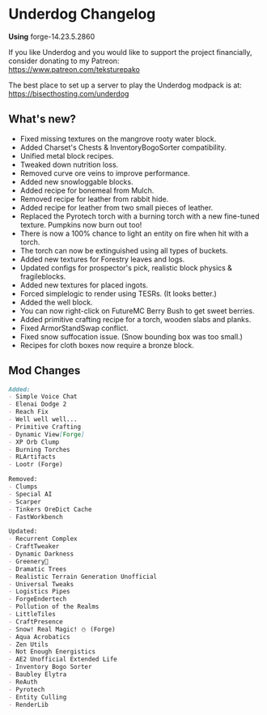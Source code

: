 # Underdog Changelog

**Using** forge-14.23.5.2860

If you like Underdog and you would like to support the project financially, consider donating to my Patreon: \
<https://www.patreon.com/teksturepako>

The best place to set up a server to play the Underdog modpack is at: \
<https://bisecthosting.com/underdog>

## What's new?

- Fixed missing textures on the mangrove rooty water block.
- Added Charset's Chests & InventoryBogoSorter compatibility.
- Unified metal block recipes.
- Tweaked down nutrition loss.
- Removed curve ore veins to improve performance.
- Added new snowloggable blocks.
- Added recipe for bonemeal from Mulch.
- Removed recipe for leather from rabbit hide.
- Added recipe for leather from two small pieces of leather.
- Replaced the Pyrotech torch with a burning torch with a new fine-tuned texture. Pumpkins now burn out too!
- There is now a 100% chance to light an entity on fire when hit with a torch.
- The torch can now be extinguished using all types of buckets.
- Added new textures for Forestry leaves and logs.
- Updated configs for prospector's pick, realistic block physics & fragileblocks.
- Added new textures for placed ingots.
- Forced simplelogic to render using TESRs. (It looks better.)
- Added the well block.
- You can now right-click on FutureMC Berry Bush to get sweet berries.
- Added primitive crafting recipe for a torch, wooden slabs and planks.
- Fixed ArmorStandSwap conflict.
- Fixed snow suffocation issue. (Snow bounding box was too small.)
- Recipes for cloth boxes now require a bronze block.

## Mod Changes

```markdown
Added:
- Simple Voice Chat
- Elenai Dodge 2
- Reach Fix
- Well well well...
- Primitive Crafting
- Dynamic View[Forge]
- XP Orb Clump
- Burning Torches
- RLArtifacts
- Lootr (Forge)

Removed:
- Clumps
- Special AI
- Scarper
- Tinkers OreDict Cache
- FastWorkbench

Updated:
- Recurrent Complex
- CraftTweaker
- Dynamic Darkness
- Greenery🌿
- Dramatic Trees
- Realistic Terrain Generation Unofficial
- Universal Tweaks
- Logistics Pipes
- ForgeEndertech
- Pollution of the Realms
- LittleTiles
- CraftPresence
- Snow! Real Magic! ⛄ (Forge)
- Aqua Acrobatics
- Zen Utils
- Not Enough Energistics
- AE2 Unofficial Extended Life
- Inventory Bogo Sorter
- Baubley Elytra
- ReAuth
- Pyrotech
- Entity Culling
- RenderLib
```
